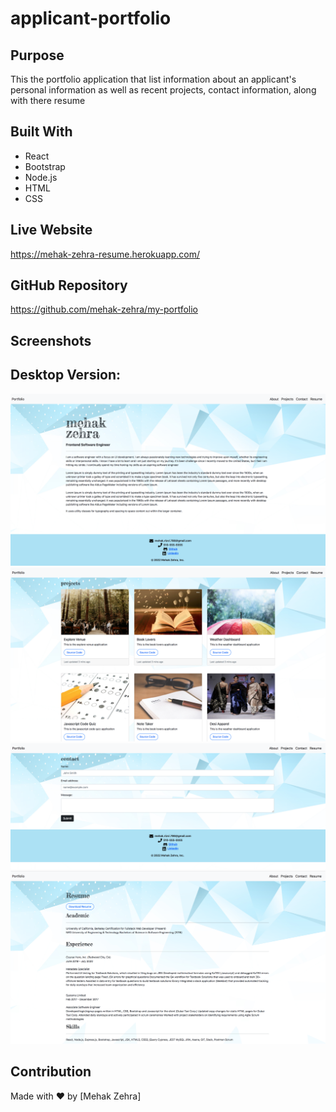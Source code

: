 # applicant-portfolio
## Purpose
This the portfolio application that list information about an applicant's personal information as well as recent projects, contact information, along with there resume

## Built With
* React
* Bootstrap
* Node.js
* HTML
* CSS

## Live Website
https://mehak-zehra-resume.herokuapp.com/

## GitHub Repository
https://github.com/mehak-zehra/my-portfolio

## Screenshots
## Desktop Version:
![](public/assets/images/screenshots/desktop1.png)
![](public/assets/images/screenshots/desktop2.png)
![](public/assets/images/screenshots/desktop3.png)
![](public/assets/images/screenshots/desktop4.png)

## Contribution
Made with ❤️ by [Mehak Zehra]
